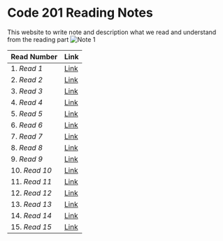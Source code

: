 # Code 201 Reading Notes
This website to write note and description what we read and understand from the reading part
![*Note 1*](https://blacklinesandbillables.com/wp-content/uploads/2016/09/notepad-1280x640.jpeg) 


 |    **Read Number**            |  **Link**      |
---------------------------------|----------------|
1. *Read 1*                      |  [Link](https://abdallahshanaah.github.io/Reading-Note/Class-01)      |
2. *Read 2*                      |  [Link](https://abdallahshanaah.github.io/Reading-Note/Class-02)      |
3. *Read 3*                      |  [Link](https://abdallahshanaah.github.io/Reading-Note/Class-03)      |
4. *Read 4*                      |  [Link](https://abdallahshanaah.github.io/Reading-Note/Class-04)      |
5. *Read 5*                      |  [Link](https://abdallahshanaah.github.io/Reading-Note/Class-05)      |
6. *Read 6*                      |  [Link](https://abdallahshanaah.github.io/Reading-Note/Class-06)      |
7. *Read 7*                      |  [Link]()      |
8. *Read 8*                      |  [Link]()      |
9. *Read 9*                      |  [Link]()      |
10. *Read 10*                    |  [Link]()      |
11. *Read 11*                    |  [Link]()      |
12. *Read 12*                    |  [Link]()      |
13. *Read 13*                    |  [Link]()      |
14. *Read 14*                    |  [Link]()      |
15. *Read 15*                    |  [Link]()      |
                                                    